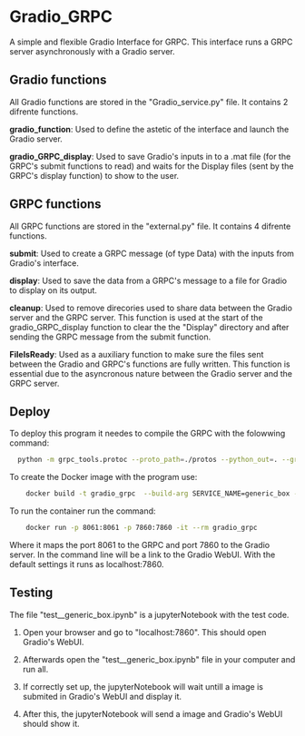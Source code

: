 
# Gradio_GRPC

A simple and flexible Gradio Interface for GRPC. This interface runs a GRPC server asynchronously with a Gradio server.

## Gradio functions

All Gradio functions are stored in the "Gradio_service.py" file. It contains 2 difrente functions. 

**gradio_function**:
Used to define the astetic of the interface and launch the Gradio server.

**gradio_GRPC_display**:
Used to save Gradio's inputs in to a .mat file (for the GRPC's submit functions to read) and waits for the Display files (sent by the GRPC's display function) to show to the user.

## GRPC functions

All GRPC functions are stored in the "external.py" file. It contains 4 difrente functions. 

**submit**:
Used to create a GRPC message (of type Data) with the inputs from Gradio's interface.   

**display**:
Used to save the data from a GRPC's message to a file for Gradio to display on its output.

**cleanup**:
Used to remove direcories used to share data between the Gradio server and the GRPC server. 
This function is used at the start of the gradio_GRPC_display function to clear the the "Display" directory and after sending the GRPC message from the submit function.

**FileIsReady**:
Used as a auxiliary function to make sure the files sent between the Gradio and GRPC's functions are fully written. This function is essential due to the asyncronous nature between the Gradio server and the GRPC server.


## Deploy

To deploy this program it needes to compile the GRPC with the folowwing command:

```bash
  python -m grpc_tools.protoc --proto_path=./protos --python_out=. --grpc_python_out=. generic_box.proto
```
To create the Docker image with the program use:

```bash
    docker build -t gradio_grpc  --build-arg SERVICE_NAME=generic_box -f docker/Dockerfile .
```

To run the container run the command:

```bash
    docker run -p 8061:8061 -p 7860:7860 -it --rm gradio_grpc
```

Where it maps the port 8061 to the GRPC and port 7860 to the Gradio server. In the command line will be a link to the Gradio WebUI. With the default settings it runs as localhost:7860.



## Testing

The file "test__generic_box.ipynb" is a jupyterNotebook with the test code.

1. Open your browser and go to "localhost:7860". This should open Gradio's WebUI. 

2. Afterwards open the "test__generic_box.ipynb" file in your computer and run all.

3. If correctly set up, the jupyterNotebook will wait untill a image is submited in Gradio's WebUI and display it. 

4. After this, the jupyterNotebook will send a image and Gradio's WebUI should show it.

